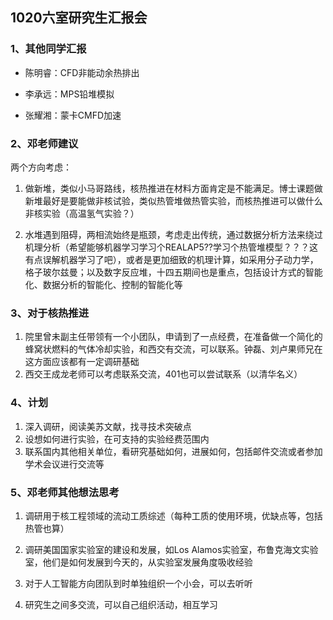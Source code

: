 ## 1020六室研究生汇报会

### 1、其他同学汇报

- 陈明睿：CFD非能动余热排出

- 李承远：MPS铅堆模拟

- 张耀湘：蒙卡CMFD加速



### 2、邓老师建议

两个方向考虑：

1. 做新堆，类似小马哥路线，核热推进在材料方面肯定是不能满足。博士课题做新堆最好是要能做非核试验，类似热管堆做热管实验，而核热推进可以做什么非核实验（高温氢气实验？）

2. 水堆遇到阻碍，两相流始终是瓶颈，考虑走出传统，通过数据分析方法来绕过机理分析（希望能够机器学习学习个REALAP5??学习个热管堆模型？？？这有点误解机器学习了吧），或者是更加细致的机理计算，如采用分子动力学，格子玻尔兹曼；以及数字反应堆，十四五期间也是重点，包括设计方式的智能化、数据分析的智能化、控制的智能化等

### 3、对于核热推进

1. 院里曾未副主任带领有一个小团队，申请到了一点经费，在准备做一个简化的蜂窝状燃料的气体冷却实验，和西交有交流，可以联系。钟磊、刘卢果师兄在这方面应该都有一定调研基础
2. 西交王成龙老师可以考虑联系交流，401也可以尝试联系（以清华名义）



### 4、计划

1. 深入调研，阅读美苏文献，找寻技术突破点
2. 设想如何进行实验，在可支持的实验经费范围内
3. 联系国内其他相关单位，看研究基础如何，进展如何，包括邮件交流或者参加学术会议进行交流等



### 5、邓老师其他想法思考

1. 调研用于核工程领域的流动工质综述（每种工质的使用环境，优缺点等，包括热管也算）

2. 调研美国国家实验室的建设和发展，如Los Alamos实验室，布鲁克海文实验室，他们是如何发展到今天的，从实验室发展角度吸收经验
3. 对于人工智能方向团队到时单独组织一个小会，可以去听听
4. 研究生之间多交流，可以自己组织活动，相互学习



